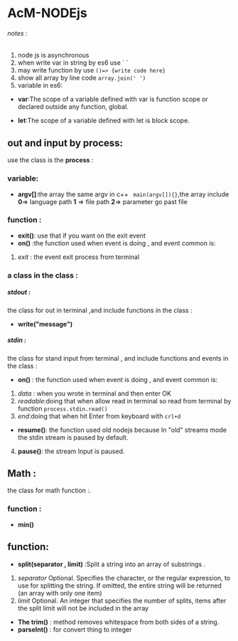 # AcM-NODEjs
######  notes :
1. node js is asynchronous
2. when write var in string  by es6 use  \` \`
3. may write function by use `()=> {write code here}`
4. show all array by line code `array.join(' ')`
5.  variable in es6:
- **var**:The scope of a variable defined with var is function scope or declared outside any function, global.

- **let**:The scope of a variable defined with let is block scope.
## out and input  by process:
use the class is the **process** :
### variable:
- **argv[]**:the array the same argv in c++ ` main(argv[]){}`,the array include **0**=> language path **1** => file path **2**=> parameter go past file
### function :
- **exit()**: use that if you want on the exit event
- **on()** :the function used when event is doing , and event common is:
1.  *exit* : the event exit process from terminal
### a class in the class :
##### stdout :
the class for out in terminal ,and include functions in the class  :
- **write("message")**

##### stdin :
the class for stand input from terminal , and include functions and events in the class :
-  **on()** : the function used when event is doing , and event common is:
1.  *data* : when you wrote in terminal and then enter OK
2. *readable*:doing that when allow read in terminal so read from terminal by function `process.stdin.read()`
3. *end*:doing that when hit Enter from keyboard with `crl+d`
- **resume()**:  the function used old nodejs because In "old" streams mode the stdin stream is paused by default.
4. **pause()**: the stream Input is paused.
## Math :
  the class for math function :.
### function :
- **min()**



## function:
- **split(separator , limit)** :Split a string into an array of substrings .
1. *separator*	Optional. Specifies the character, or the regular expression, to use for splitting the string. If omitted, the entire string will be returned (an array with only one item)
2. *limit*	Optional. An integer that specifies the number of splits, items after the split limit will not be included in the array
- **The trim()** : method removes whitespace from both sides of a string.
- **parseInt()** : for convert thing to integer
